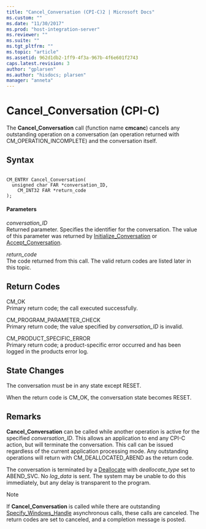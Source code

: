 ```yaml
---
title: "Cancel_Conversation (CPI-C)2 | Microsoft Docs"
ms.custom: ""
ms.date: "11/30/2017"
ms.prod: "host-integration-server"
ms.reviewer: ""
ms.suite: ""
ms.tgt_pltfrm: ""
ms.topic: "article"
ms.assetid: 962d1db2-1ff9-4f3a-967b-4f6e601f2743
caps.latest.revision: 3
author: "gplarsen"
ms.author: "hisdocs; plarsen"
manager: "anneta"
---
```

# Cancel_Conversation (CPI-C)
The **Cancel_Conversation** call (function name **cmcanc**) cancels any outstanding operation on a conversation (an operation returned with CM_OPERATION_INCOMPLETE) and the conversation itself.  
  
## Syntax  
  
```  
  
CM_ENTRY Cancel_Conversation(   
  unsigned char FAR *conversation_ID,    
    CM_INT32 FAR *return_code              
);  
```  
  
#### Parameters  
 *conversation_ID*  
 Returned parameter. Specifies the identifier for the conversation. The value of this parameter was returned by [Initialize_Conversation](../core/initialize-conversation-cpi-c-1.md) or [Accept_Conversation](../core/accept-conversation-cpi-c-2.md).  
  
 *return_code*  
 The code returned from this call. The valid return codes are listed later in this topic.  
  
## Return Codes  
 CM_OK  
 Primary return code; the call executed successfully.  
  
 CM_PROGRAM_PARAMETER_CHECK  
 Primary return code; the value specified by *conversation_ID* is invalid.  
  
 CM_PRODUCT_SPECIFIC_ERROR  
 Primary return code; a product-specific error occurred and has been logged in the products error log.  
  
## State Changes  
 The conversation must be in any state except RESET.  
  
 When the return code is CM_OK, the conversation state becomes RESET.  
  
## Remarks  
 **Cancel_Conversation** can be called while another operation is active for the specified *conversation_ID*. This allows an application to end any CPI-C action, but will terminate the conversation. This call can be issued regardless of the current application processing mode. Any outstanding operations will return with CM_DEALLOCATED_ABEND as the return code.  
  
 The conversation is terminated by a [Deallocate](../core/deallocate-cpi-c-1.md) with *deallocate_type* set to ABEND_SVC. No *log_data* is sent. The system may be unable to do this immediately, but any delay is transparent to the program.  
  
> [!NOTE]
>  If **Cancel_Conversation** is called while there are outstanding [Specify_Windows_Handle](../core/specify-windows-handle-cpi-c-2.md) asynchronous calls, these calls are canceled. The return codes are set to canceled, and a completion message is posted.